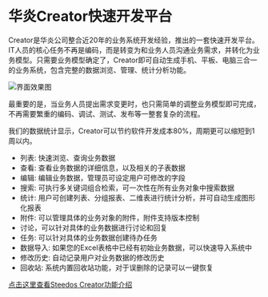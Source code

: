 # 华炎Creator快速开发平台

Creator是华炎公司整合近20年的业务系统开发经验，推出的一套快速开发平台。IT人员的核心任务不再是编码，而是转变为和业务人员沟通业务需求，并转化为业务模型。只需要业务模型确定了，Creator即可自动生成手机、平板、电脑三合一的业务系统，包含完整的数据浏览、管理、统计分析功能。

![界面效果图](https://vip.steedos.com/api/files/images/iaf94htX3aLQfXJ3u)

最重要的是，当业务人员提出需求变更时，也只需简单的调整业务模型即可完成，不再需要繁重的编码、调试、测试、发布等一整套复杂的流程。

我们的数据统计显示，Creator可以节约软件开发成本80%，周期更可以缩短到1周以内。

  - 列表: 快速浏览、查询业务数据
  - 查看: 查看业务数据的详细信息，以及相关的子表数据
  - 编辑: 编辑业务数据，管理员可设定用户可修改的字段
  - 搜索: 可执行多关键词组合检索，可一次性在所有业务对象中搜索数据
  - 统计: 用户可创建列表、分组报表、二维表进行统计分析，并可自动生成图形化报表
  - 附件: 可以管理具体的业务对象的附件，附件支持版本控制
  - 讨论，可以针对具体的业务数据进行讨论和回复
  - 任务: 可以针对具体的业务数据创建待办任务
  - 数据导入: 如果您的Excel表格中已经有初始业务数据，可以快速导入系统中
  - 修改历史: 自动记录用户对业务数据的修改历史
  - 回收站: 系统内置回收站功能，对于误删除的记录可以一键恢复

[点击这里查看Steedos Creator功能介绍](https://github.com/steedos/help/tree/master/zh-cn/creator)
